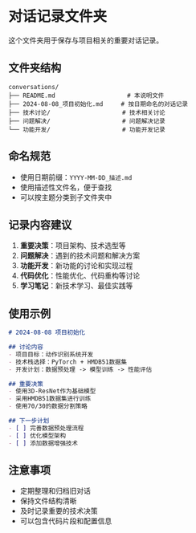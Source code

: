 # 对话记录文件夹

这个文件夹用于保存与项目相关的重要对话记录。

## 文件夹结构

```
conversations/
├── README.md                    # 本说明文件
├── 2024-08-08_项目初始化.md     # 按日期命名的对话记录
├── 技术讨论/                    # 技术相关讨论
├── 问题解决/                    # 问题解决记录
└── 功能开发/                    # 功能开发记录
```

## 命名规范

- 使用日期前缀：`YYYY-MM-DD_描述.md`
- 使用描述性文件名，便于查找
- 可以按主题分类到子文件夹中

## 记录内容建议

1. **重要决策**：项目架构、技术选型等
2. **问题解决**：遇到的技术问题和解决方案
3. **功能开发**：新功能的讨论和实现过程
4. **代码优化**：性能优化、代码重构等讨论
5. **学习笔记**：新技术学习、最佳实践等

## 使用示例

```markdown
# 2024-08-08 项目初始化

## 讨论内容
- 项目目标：动作识别系统开发
- 技术栈选择：PyTorch + HMDB51数据集
- 开发计划：数据预处理 -> 模型训练 -> 性能评估

## 重要决策
- 使用3D-ResNet作为基础模型
- 采用HMDB51数据集进行训练
- 使用70/30的数据分割策略

## 下一步计划
- [ ] 完善数据预处理流程
- [ ] 优化模型架构
- [ ] 添加数据增强技术
```

## 注意事项

- 定期整理和归档旧对话
- 保持文件结构清晰
- 及时记录重要的技术决策
- 可以包含代码片段和配置信息
